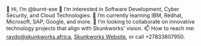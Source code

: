 👋 Hi, I’m @burnt-exe
👀 I’m interested in Software Development, Cyber Security, and Cloud Technologies.
🌱 I’m currently learning IBM, Redhat, Microsoft, SAP, Google, and more.
💞️ I’m looking to collaborate on innovative technology projects that align with Skunkworks' vision.
📫 How to reach me: [raydo@skunkworks.africa](mailto:raydo@skunkworks.africa), [Skunkworks Website](www.skunkworks.africa), or call +27833807950.

<!---
burnt-exe/burnt-exe is a ✨ special ✨ repository because its `README.md` (this file) appears on your GitHub profile.
You can click the [Preview link](#) to take a look at your changes.
--->
